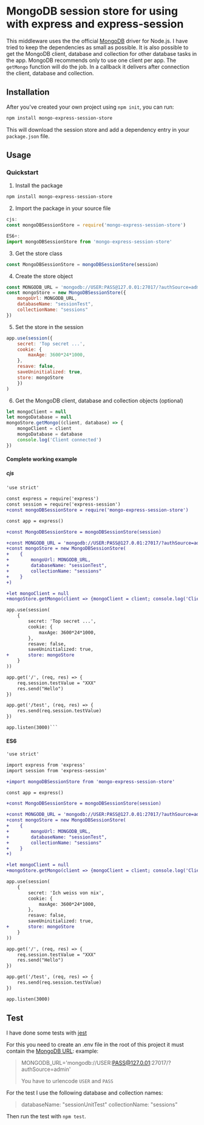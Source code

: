 # MongoDB session store for using with express and express-session

This middleware uses the the official [MongoDB](https://www.mongodb.com/) driver for Node.js.
I have tried to keep the dependencies as small as possible.
It is also possible to get the MongoDB client, database and collection
for other database tasks in the app.
MongoDB recommends only to use one client per app.
The `getMongo` function will do the job. In a callback it delivers after connection the client, database and collection.

## Installation

After you've created your own project using `npm init`, you can run:

```bash
npm install mongo-express-session-store
```
This will download the session store and add a dependency entry in your `package.json` file.

## Usage ##

### Quickstart ###

1. Install the package
```bash
npm install mongo-express-session-store
```

2. Import the package in your source file
```js
cjs:
const mongoDBSessionStore = require('mongo-express-session-store')

ES6+:
import mongoDBSessionStore from 'mongo-express-session-store'
```

3. Get the store class
```js
const MongoDBSessionStore = mongoDBSessionStore(session)
```

4. Create the store object
```js
const MONGODB_URL = 'mongodb://USER:PASS@127.0.01:27017/?authSource=admin'
const mongoStore = new MongoDBSessionStore({
    mongoUrl: MONGODB_URL,
    databaseName: "sessionTest",
    collectionName: "sessions"
})
```

5. Set the store in the session
```js
app.use(session({
    secret: 'Top secret ...',
    cookie: {
        maxAge: 3600*24*1000,
    },
    resave: false,
    saveUninitialized: true,
    store: mongoStore
    })
)
```

6. Get the MongoDB client, database and collection objects (optional)
```js
let mongoClient = null
let mongoDatabase = null
mongoStore.getMongo((client, database) => {
    mongoClient = client
    mongoDatabase = database
    console.log('Client connected')
})
```

#### Complete working example ####
##### cjs #####
```diff
'use strict'

const express = require('express')
const session = require('express-session')
+const mongoDBSessionStore = require('mongo-express-session-store')

const app = express()

+const MongoDBSessionStore = mongoDBSessionStore(session)

+const MONGODB_URL = 'mongodb://USER:PASS@127.0.01:27017/?authSource=admin'
+const mongoStore = new MongoDBSessionStore(
+    {
+        mongoUrl: MONGODB_URL,
+        databaseName: "sessionTest",
+        collectionName: "sessions"
+    }
+)

+let mongoClient = null
+mongoStore.getMongo(client => {mongoClient = client; console.log('Client connected')})

app.use(session(
    {
        secret: 'Top secret ...',
        cookie: {
            maxAge: 3600*24*1000,
        },
        resave: false,
        saveUninitialized: true,
+       store: mongoStore
    }
))

app.get('/', (req, res) => {
    req.session.testValue = "XXX"
    res.send("Hello")
})

app.get('/test', (req, res) => {
    res.send(req.session.testValue)
})

app.listen(3000)```
```
#### ES6 ####
```diff
'use strict'

import express from 'express'
import session from 'express-session'

+import mongoDBSessionStore from 'mongo-express-session-store'

const app = express()

+const MongoDBSessionStore = mongoDBSessionStore(session)

+const MONGODB_URL = 'mongodb://USER:PASS@127.0.01:27017/?authSource=admin'
+const mongoStore = new MongoDBSessionStore(
+    {
+        mongoUrl: MONGODB_URL,
+        databaseName: "sessionTest",
+        collectionName: "sessions"
+    }
+)

+let mongoClient = null
+mongoStore.getMongo(client => {mongoClient = client; console.log('Client connected')})

app.use(session(
    {
        secret: 'Ich weiss von nix',
        cookie: {
            maxAge: 3600*24*1000,
        },
        resave: false,
        saveUninitialized: true,
+       store: mongoStore
    }
))

app.get('/', (req, res) => {
    req.session.testValue = "XXX"
    res.send("Hello")
})

app.get('/test', (req, res) => {
    res.send(req.session.testValue)
})

app.listen(3000)
```
## Test ##
I have done some tests with [jest](https://www.npmjs.com/package/jest)

For this you need to create an .env file in the root of this project
it must contain the [MongoDB URL](https://www.mongodb.com/docs/manual/reference/connection-string/):
example:
> MONGODB_URL='mongodb://USER:PASS@127.0.01:27017/?authSource=admin'
>
>You have to urlencode `USER` and `PASS`

For the test I use the following database and collection names:
>
>databaseName: "sessionUnitTest"
>collectionName: "sessions"

Then run the test with `npm test`.





